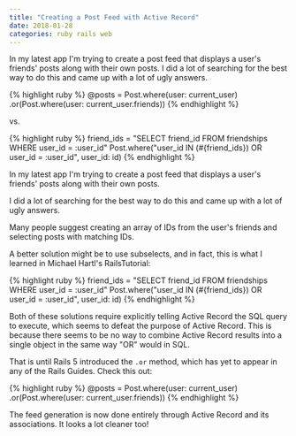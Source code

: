 ```yaml
---
title: "Creating a Post Feed with Active Record"
date: 2018-01-28 
categories: ruby rails web
---
```


In my latest app I'm trying to create a post feed that displays a user's friends' posts along with their own posts. I did a lot of searching for the best way to do this and came up with a lot of ugly answers.

{% highlight ruby %}
@posts = Post.where(user: current_user)
  .or(Post.where(user: current_user.friends))
{% endhighlight %}

vs.

{% highlight ruby %}
friend_ids = "SELECT friend_id FROM friendships
  WHERE user_id = :user_id"
Post.where("user_id IN (#{friend_ids})
  OR user_id = :user_id", user_id: id)
{% endhighlight %}

In my latest app I'm trying to create a post feed that displays a user's friends' posts along with their own posts.

I did a lot of searching for the best way to do this and came up with a lot of ugly answers.

Many people suggest creating an array of IDs from the user's friends and selecting posts with matching IDs.

A better solution might be to use subselects, and in fact, this is what I learned in Michael Hartl's RailsTutorial:

{% highlight ruby %}
friend_ids = "SELECT friend_id FROM friendships
  WHERE user_id = :user_id"
Post.where("user_id IN (#{friend_ids})
  OR user_id = :user_id", user_id: id)
{% endhighlight %}

Both of these solutions require explicitly telling Active Record the SQL query to execute, which seems to defeat the purpose of Active Record.
This is because there seems to be no way to combine Active Record results into a single object in the same way "OR" would in SQL.

That is until Rails 5 introduced the `.or` method, which has yet to appear in any of the Rails Guides. Check this out:

{% highlight ruby %}
@posts = Post.where(user: current_user)
  .or(Post.where(user: current_user.friends))
{% endhighlight %}

The feed generation is now done entirely through Active Record and its associations. It looks a lot cleaner too!
